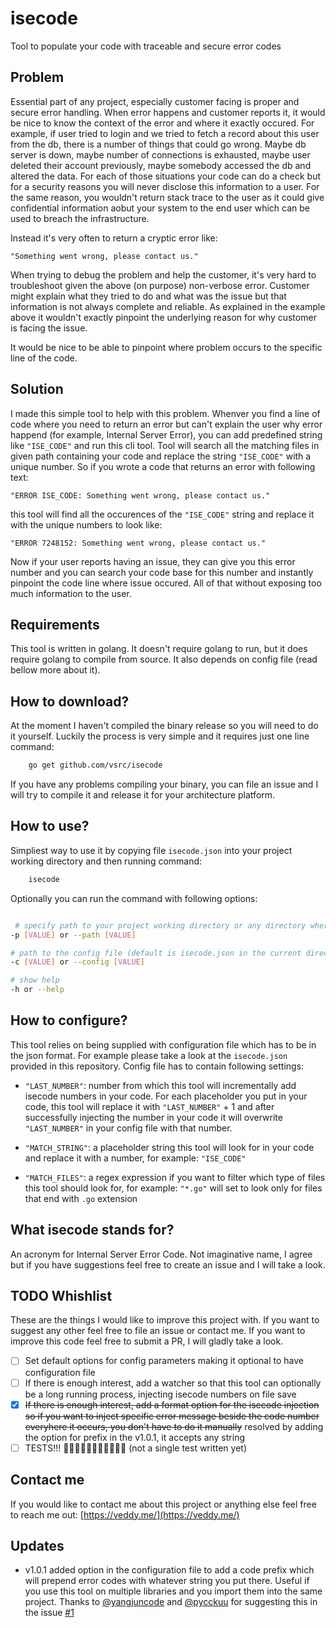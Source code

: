 # isecode

Tool to populate your code with traceable and secure error codes

## Problem

Essential part of any project, especially customer facing is proper and secure error handling. When error happens and customer reports it, it would be nice to know the context of the error and where it exactly occured. For example, if user tried to login and we tried to fetch a record about this user from the db, there is a number of things that could go wrong. Maybe db server is down, maybe number of connections is exhausted, maybe user deleted their account previously, maybe somebody accessed the db and altered the data. For each of those situations your code can do a check but for a security reasons you will never disclose this information to a user. For the same reason, you wouldn't return stack trace to the user as it could give confidential information aobut your system to the end user which can be used to breach the infrastructure.

Instead it's very often to return a cryptic error like:

`"Something went wrong, please contact us."`

When trying to debug the problem and help the customer, it's very hard to troubleshoot given the above (on purpose) non-verbose error. Customer might explain what they tried to do and what was the issue but that information is not always complete and reliable. As explained in the example above it wouldn't exactly pinpoint the underlying reason for why customer is facing the issue.

It would be nice to be able to pinpoint where problem occurs to the specific line of the code.

## Solution

I made this simple tool to help with this problem. Whenver you find a line of code where you need to return an error but can't explain the user why error happend (for example, Internal Server Error), you can add predefined string like `"ISE_CODE"` and run this cli tool. Tool will search all the matching files in given path containing your code and replace the string `"ISE_CODE"` with a unique number. So if you wrote a code that returns an error with following text:

`"ERROR ISE_CODE: Something went wrong, please contact us."`

this tool will find all the occurences of the `"ISE_CODE"` string and replace it with the unique numbers to look like:

`"ERROR 7248152: Something went wrong, please contact us."`

Now if your user reports having an issue, they can give you this error number and you can search your code base for this number and instantly pinpoint the code line where issue occured. All of that without exposing too much information to the user.

## Requirements

This tool is written in golang. It doesn't require golang to run, but it does require golang to compile from source. It also depends on config file (read bellow more about it).

## How to download?

At the moment I haven't compiled the binary release so you will need to do it yourself. Luckily the process is very simple and it requires just one line command:

```sh
    go get github.com/vsrc/isecode
```

If you have any problems compiling your binary, you can file an issue and I will try to compile it and release it for your architecture platform.

## How to use?

Simpliest way to use it by copying file `isecode.json` into your project working directory and then running command:

```sh
    isecode
```

Optionally you can run the command with following options:

```sh

 # specify path to your project working directory or any directory where this tool should look for files to inject isecode numbers (default to the current directory where you run the command)
-p [VALUE] or --path [VALUE]

# path to the config file (default is isecode.json in the current directory where you run the command)
-c [VALUE] or --config [VALUE]

# show help
-h or --help

```

## How to configure?

This tool relies on being supplied with configuration file which has to be in the json format. For example please take a look at the `isecode.json` provided in this repository. Config file has to contain following settings:

- `"LAST_NUMBER"`: number from which this tool will incrementally add isecode numbers in your code. For each placeholder you put in your code, this tool will replace it with `"LAST_NUMBER"` + 1 and after successfully injecting the number in your code it will overwrite `"LAST_NUMBER"` in your config file with that number.

- `"MATCH_STRING"`: a placeholder string this tool will look for in your code and replace it with a number, for example: `"ISE_CODE"`

- `"MATCH_FILES"`: a regex expression if you want to filter which type of files this tool should look for, for example: `"*.go"` will set to look only for files that end with `.go` extension

## What isecode stands for?

An acronym for Internal Server Error Code. Not imaginative name, I agree but if you have suggestions feel free to create an issue and I will take a look.

## TODO Whishlist

These are the things I would like to improve this project with. If you want to suggest any other feel free to file an issue or contact me. If you want to improve this code feel free to submit a PR, I will gladly take a look.

- [ ] Set default options for config parameters making it optional to have configuration file
- [ ] If there is enough interest, add a watcher so that this tool can optionally be a long running process, injecting isecode numbers on file save
- [x] ~~If there is enough interest, add a format option for the isecode injection so if you want to inject specific error message beside the code number everyhere it occurs, you don't have to do it manually~~ resolved by adding the option for prefix in the v1.0.1, it accepts any string
- [ ] TESTS!!! 😬😬😬😬😬😬😬😬😬😬😬 (not a single test written yet)

## Contact me

If you would like to contact me about this project or anything else feel free to reach me out: [https://veddy.me/](https://veddy.me/)

## Updates

- v1.0.1 added option in the configuration file to add a code prefix which will prepend error codes with whatever string you put there. Useful if you use this tool on multiple libraries and you import them into the same project. Thanks to [@yangjuncode](https://github.com/yangjuncode) and [@pycckuu](https://github.com/pycckuu) for suggesting this in the issue [#1](https://github.com/vsrc/isecode/issues/1)
